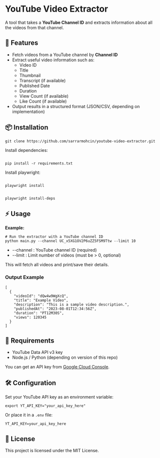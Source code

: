 <!DOCTYPE html>
<html lang="en">
<body>
  <h1>YouTube Video Extractor</h1>

  <p>
    A tool that takes a <strong>YouTube Channel ID</strong> and extracts information about all the videos from that channel.
  </p>

  <h2>🚀 Features</h2>
  <ul>
    <li>Fetch videos from a YouTube channel by <strong>Channel ID</strong></li>
    <li>Extract useful video information such as:
      <ul>
        <li>Video ID</li>
        <li>Title</li>
        <li>Thumbnail</li>
        <li>Transcript (if available)</li>
        <li>Published Date</li>
        <li>Duration</li>
        <li>View Count (if available)</li>
        <li>Like Count (if available)</li>
      </ul>
    </li>
    <li>Output results in a structured format (JSON/CSV, depending on implementation)</li>
  </ul>

  <h2>📦 Installation</h2>
  <pre><code>git clone https://github.com/sarrarmohcin/youtube-video-extractor.git</code></pre>

  <p>Install dependencies:</p>
  <pre><code>
pip install -r requirements.txt</code></pre>

<p>Install playwright:</p>
  <pre><code>
playwright install</code></pre>
<pre><code>
playwright install-deps</code></pre>

  <h2>⚡ Usage</h2>
  <p><strong>Example:</strong></p>
  <pre><code># Run the extractor with a YouTube channel ID
python main.py --channel UC_x5XG1OV2P6uZZ5FSM9Ttw --limit 10</code></pre>

  <ul>
        <li>--channel : YouTube channel ID (required)</li>
        <li>--limit : Limit number of videos (must be > 0, optional)</li>
  </ul>

  <p>This will fetch all videos and print/save their details.</p>

  <h3>Output Example</h3>
  <pre><code>[
  {
    "videoId": "dQw4w9WgXcQ",
    "title": "Example Video",
    "description": "This is a sample video description.",
    "publishedAt": "2023-08-01T12:34:56Z",
    "duration": "PT12M30S",
    "views": 120345
  }
]</code></pre>

  <h2>🔑 Requirements</h2>
  <ul>
    <li>YouTube Data API v3 key</li>
    <li>Node.js / Python (depending on version of this repo)</li>
  </ul>
  <p>You can get an API key from <a href="https://console.cloud.google.com/">Google Cloud Console</a>.</p>

  <h2>🛠️ Configuration</h2>
  <p>Set your YouTube API key as an environment variable:</p>
  <pre><code>export YT_API_KEY="your_api_key_here"</code></pre>

  <p>Or place it in a <code>.env</code> file:</p>
  <pre><code>YT_API_KEY=your_api_key_here</code></pre>

  <h2>📜 License</h2>
  <p>This project is licensed under the MIT License.</p>
</body>
</html>
